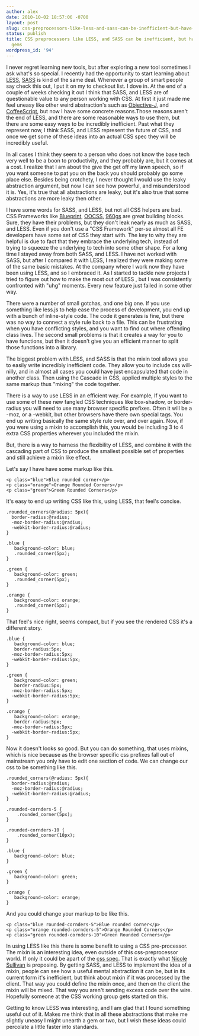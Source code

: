 ```yaml
---
author: alex
date: 2010-10-02 18:57:06 -0700
layout: post
slug: css-preprocessors-like-less-and-sass-can-be-inefficient-but-have-some-hidden-gems
status: publish
title: CSS preprocessors like LESS, and SASS can be inefficient, but have some hidden
  gems
wordpress_id: '94'
---
```


I never regret learning new tools, but after exploring a new tool
sometimes I ask what's so special. I recently had the opportunity to
start learning about [LESS](http://lesscss.org/),
[SASS](http://sass-lang.com/) is kind of the same deal. Whenever a group
of smart people say check this out, I put it on my to checkout list. I
dove in. At the end of a couple of weeks checking it out I think that
SASS, and LESS are of questionable value to any person working with CSS.
At first it just made me feel uneasy like other weird abstraction's such
as [Objective-J](http://cappuccino.org/), and
[CoffeeScript](http://jashkenas.github.com/coffee-script/), but now I
have some concrete reasons.Those reasons aren't the end of LESS, and
there are some reasonable ways to use them, but there are some easy ways
to be incredibly inefficient. Past what they represent now, I think
SASS, and LESS represent the future of CSS, and once we get some of
these ideas into an actual CSS spec they will be incredibly useful.

In all cases I think they seem to a person who does not know the base
tech very well to be a boon to productivity, and they probably are, but
it comes at a cost. I realize that I am about the give the get off my
lawn speech, so if you want someone to pat you on the back you should
probably go some place else. Besides being crotchety, I never thought I
would use the leaky abstraction argument, but now I can see how
powerful, and misunderstood it is. Yes, it's true that all abstractions
are leaky, but it's also true that some abstractions are more leaky then
other.

I have some words for SASS, and LESS, but not all CSS helpers are bad.
CSS Frameworks like [Blueprint](http://www.blueprintcss.org/),
[OOCSS](http://github.com/stubbornella/oocss/wiki),
[960gs](http://960.gs/) are great building blocks. Sure, they have their
problems, but they don't leak nearly as much as SASS, and LESS. Even if
you don't use a "CSS Framework" per-se almost all FE developers have
some set of CSS they start with. The key to why they are helpful is due
to fact that they embrace the underlying tech, instead of trying to
squeeze the underlying to tech into some other shape. For a long time I
stayed away from both SASS, and LESS. I have not worked with SASS, but
after I compared it with LESS, I realized they were making some of the
same basic mistakes. At the company where I work now they have been
using LESS, and so I embraced it. As I started to tackle new projects I
tried to figure out how to make the most out of LESS , but I was
consistently confronted with "uhg" moments. Every new feature just
failed in some other way.

There were a number of small gotchas, and one big one. If you use
something like less.js to help ease the process of development, you end
up with a bunch of inline-style code. The code it generates is fine, but
there was no way to connect a style rule back to a file. This can be
frustrating when you have conflicting styles, and you want to find out
where offending class lives. The second small problems is that it
creates a way for you to have functions, but then it doesn't give you an
efficient manner to split those functions into a library.

The biggest problem with LESS, and SASS is that the mixin tool allows
you to easily write incredibly inefficient code. They allow you to
include css will-nilly, and in almost all cases you could have just
encapsulated that code in another class. Then using the Cascade in CSS,
applied multiple styles to the same markup thus "mixing" the code
together.

There is a way to use LESS in an efficient way. For example, If you want
to use some of these new fangled CSS techniques like box-shadow, or
border-radius you will need to use many browser specific prefixes. Often
it will be a -moz, or a -webkit, but other browsers have there own
special tags. You end up writing basically the same style rule over, and
over again. Now, if you were using a mixin to accomplish this, you would
be including 3 to 4 extra CSS properties wherever you included the
mixin.

But, there is a way to harness the flexibility of LESS, and combine it
with the cascading part of CSS to produce the smallest possible set of
properties and still achieve a mixin like effect.

Let's say I have have some markup like this.

    <p class="blue">Blue rounded corner</p>
    <p class="orange">Orange Rounded Corners</p>
    <p class="green">Green Rounded Corners</p>

It's easy to end up writing CSS like this, using LESS, that feel's
concise.

    .rounded_corners(@radius: 5px){
      border-radius:@radius;
      -moz-border-radius:@radius;
      -webkit-border-radius:@radius;
    }

    .blue {
       background-color: blue;
       .rounded_corner(5px);
    }

    .green {
       background-color: green;
       .rounded_corner(5px);
    }

    .orange {
       background-color: orange;
       .rounded_corner(5px);
    }

That feel's nice right, seems compact, but if you see the rendered CSS
it's a different story.

    .blue {
       background-color: blue;
       border-radius:5px;
      -moz-border-radius:5px;
      -webkit-border-radius:5px;
    }

    .green {
       background-color: green;
       border-radius:5px;
      -moz-border-radius:5px;
      -webkit-border-radius:5px;
    }

    .orange {
       background-color: orange;
       border-radius:5px;
      -moz-border-radius:5px;
      -webkit-border-radius:5px;
    }

Now it doesn't looks so good. But you can do something, that uses
mixins, which is nice because as the browser specific css prefixes fall
out of mainstream you only have to edit one section of code. We can
change our css to be something like this.

    .rounded_corners(@radius: 5px){
      border-radius:@radius;
      -moz-border-radius:@radius;
      -webkit-border-radius:@radius;
    }

    .rounded-cornders-5 {
        .rounded_corner(5px);
    }

    .rounded-cornders-10 {
        .rounded_corner(10px);
    }

    .blue {
       background-color: blue;
    }

    .green {
       background-color: green;
    }

    .orange {
       background-color: orange;
    }

And you could change your markup to be like this.

    <p class="blue rounded-cornders-5">Blue rounded corner</p>
    <p class="orange rounded-cornders-5">Orange Rounded Corners</p>
    <p class="green rounded-cornders-10">Green Rounded Corners</p>

In using LESS like this there is some benefit to using a CSS
pre-processor. The mixin is an interesting idea, even outside of this
css-preprocessor world. If only it could be apart of the [css
spec](http://www.stubbornella.org/content/2009/11/09/css-wish-list/).
That is exactly what [Nicole Sullivan](http://www.stubbornella.org) is
proposing. By getting SASS, and LESS to implement the idea of a mixin,
people can see how a useful mental abstraction it can be, but in its
current form it's inefficient, but think about mixin if it was processed
by the client. That way you could define the mixin once, and then on the
client the mixin will be mixed. That way you aren't sending excess code
over the wire. Hopefully someone at the CSS working group gets started
on this.

Getting to know LESS was interesting, and I am glad that I found
something useful out of it. Makes me think that in all these
abstractions that make me slightly uneasy I might unearth a gem or two,
but I wish these ideas could percolate a little faster into standards.
